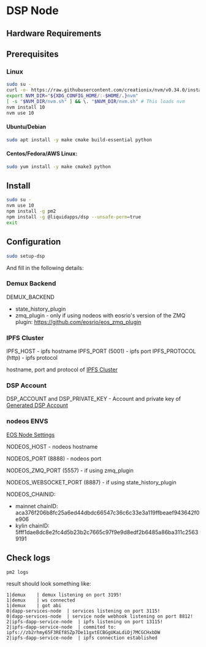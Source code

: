 DSP Node
========
## Hardware Requirements

## Prerequisites
### Linux
```bash
sudo su -
curl -o- https://raw.githubusercontent.com/creationix/nvm/v0.34.0/install.sh | bash
export NVM_DIR="${XDG_CONFIG_HOME/:-$HOME/.}nvm"
[ -s "$NVM_DIR/nvm.sh" ] && \. "$NVM_DIR/nvm.sh" # This loads nvm
nvm install 10
nvm use 10
```

#### Ubuntu/Debian
```bash
sudo apt install -y make cmake build-essential python
```

#### Centos/Fedora/AWS Linux:
```bash
sudo yum install -y make cmake3 python
```

## Install
```bash
sudo su -
nvm use 10
npm install -g pm2
npm install -g @liquidapps/dsp --unsafe-perm=true
exit
```
## Configuration
```bash
sudo setup-dsp
```

And fill in the following details:
### Demux Backend
DEMUX_BACKEND 

- state_history_plugin 
- zmq_plugin - only if using nodeos with eosrio's version of the ZMQ plugin: https://github.com/eosrio/eos_zmq_plugin

### IPFS Cluster
IPFS_HOST - ipfs hostname
IPFS_PORT (5001) - ipfs port
IPFS_PROTOCOL (http) - ipfs protocol

hostname, port and protocol of [IPFS Cluster](ipfs-cluster)


### DSP Account
DSP_ACCOUNT and DSP_PRIVATE_KEY - Account and private key of [Generated DSP Account](dsp-account)

### nodeos ENVS
[EOS Node Settings](eosio-node)

NODEOS_HOST - nodeos hostname

NODEOS_PORT (8888) - nodeos port 

NODEOS_ZMQ_PORT (5557) - if using zmq_plugin

NODEOS_WEBSOCKET_PORT (8887) - if using state_history_plugin

NODEOS_CHAINID:

 - mainnet chainID: aca376f206b8fc25a6ed44dbdc66547c36c6c33e3a119ffbeaef943642f0e906
 - kylin chainID: 5fff1dae8dc8e2fc4d5b23b2c7665c97f9e9d8edf2b6485a86ba311c25639191


## Check logs
```bash
pm2 logs
```

result should look something like:
```
1|demux    | demux listening on port 3195!
1|demux    | ws connected
1|demux    | got abi
0|dapp-services-node  | services listening on port 3115!
0|dapp-services-node  | service node webhook listening on port 8812!
2|ipfs-dapp-service-node  | ipfs listening on port 13115!
2|ipfs-dapp-service-node  | commited to: ipfs://zb2rhmy65F3REf8SZp7De11gxtECBGgUKaLdiDj7MCGCHxbDW
2|ipfs-dapp-service-node  | ipfs connection established
```
